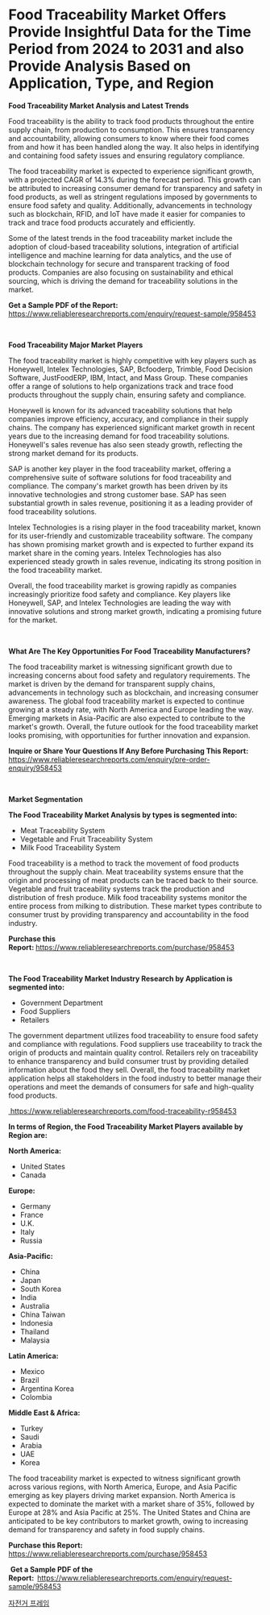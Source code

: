 <p><h1>Food Traceability Market Offers Provide Insightful Data for the Time Period from 2024 to 2031 and also Provide Analysis Based on Application, Type, and Region</h1></p><p><strong>Food Traceability Market Analysis and Latest Trends</strong></p>
<p><p>Food traceability is the ability to track food products throughout the entire supply chain, from production to consumption. This ensures transparency and accountability, allowing consumers to know where their food comes from and how it has been handled along the way. It also helps in identifying and containing food safety issues and ensuring regulatory compliance.</p><p>The food traceability market is expected to experience significant growth, with a projected CAGR of 14.3% during the forecast period. This growth can be attributed to increasing consumer demand for transparency and safety in food products, as well as stringent regulations imposed by governments to ensure food safety and quality. Additionally, advancements in technology such as blockchain, RFID, and IoT have made it easier for companies to track and trace food products accurately and efficiently.</p><p>Some of the latest trends in the food traceability market include the adoption of cloud-based traceability solutions, integration of artificial intelligence and machine learning for data analytics, and the use of blockchain technology for secure and transparent tracking of food products. Companies are also focusing on sustainability and ethical sourcing, which is driving the demand for traceability solutions in the market.</p></p>
<p><strong>Get a Sample PDF of the Report:&nbsp;</strong> <a href="https://www.reliableresearchreports.com/enquiry/request-sample/958453">https://www.reliableresearchreports.com/enquiry/request-sample/958453</a></p>
<p>&nbsp;</p>
<p><strong>Food Traceability Major Market Players</strong></p>
<p><p>The food traceability market is highly competitive with key players such as Honeywell, Intelex Technologies, SAP, Bcfooderp, Trimble, Food Decision Software, JustFoodERP, IBM, Intact, and Mass Group. These companies offer a range of solutions to help organizations track and trace food products throughout the supply chain, ensuring safety and compliance.</p><p>Honeywell is known for its advanced traceability solutions that help companies improve efficiency, accuracy, and compliance in their supply chains. The company has experienced significant market growth in recent years due to the increasing demand for food traceability solutions. Honeywell's sales revenue has also seen steady growth, reflecting the strong market demand for its products.</p><p>SAP is another key player in the food traceability market, offering a comprehensive suite of software solutions for food traceability and compliance. The company's market growth has been driven by its innovative technologies and strong customer base. SAP has seen substantial growth in sales revenue, positioning it as a leading provider of food traceability solutions.</p><p>Intelex Technologies is a rising player in the food traceability market, known for its user-friendly and customizable traceability software. The company has shown promising market growth and is expected to further expand its market share in the coming years. Intelex Technologies has also experienced steady growth in sales revenue, indicating its strong position in the food traceability market.</p><p>Overall, the food traceability market is growing rapidly as companies increasingly prioritize food safety and compliance. Key players like Honeywell, SAP, and Intelex Technologies are leading the way with innovative solutions and strong market growth, indicating a promising future for the market.</p></p>
<p>&nbsp;</p>
<p><strong>What Are The Key Opportunities For Food Traceability Manufacturers?</strong></p>
<p><p>The food traceability market is witnessing significant growth due to increasing concerns about food safety and regulatory requirements. The market is driven by the demand for transparent supply chains, advancements in technology such as blockchain, and increasing consumer awareness. The global food traceability market is expected to continue growing at a steady rate, with North America and Europe leading the way. Emerging markets in Asia-Pacific are also expected to contribute to the market's growth. Overall, the future outlook for the food traceability market looks promising, with opportunities for further innovation and expansion.</p></p>
<p><strong>Inquire or Share Your Questions If Any Before Purchasing This Report:</strong> <a href="https://www.reliableresearchreports.com/enquiry/pre-order-enquiry/958453">https://www.reliableresearchreports.com/enquiry/pre-order-enquiry/958453</a></p>
<p>&nbsp;</p>
<p><strong>Market Segmentation</strong></p>
<p><strong>The Food Traceability Market Analysis by types is segmented into:</strong></p>
<p><ul><li>Meat Traceability System</li><li>Vegetable and Fruit Traceability System</li><li>Milk Food Traceability System</li></ul></p>
<p><p>Food traceability is a method to track the movement of food products throughout the supply chain. Meat traceability systems ensure that the origin and processing of meat products can be traced back to their source. Vegetable and fruit traceability systems track the production and distribution of fresh produce. Milk food traceability systems monitor the entire process from milking to distribution. These market types contribute to consumer trust by providing transparency and accountability in the food industry.</p></p>
<p><strong>Purchase this Report:&nbsp;</strong><a href="https://www.reliableresearchreports.com/purchase/958453">https://www.reliableresearchreports.com/purchase/958453</a></p>
<p>&nbsp;</p>
<p><strong>The Food Traceability Market Industry Research by Application is segmented into:</strong></p>
<p><ul><li>Government Department</li><li>Food Suppliers</li><li>Retailers</li></ul></p>
<p><p>The government department utilizes food traceability to ensure food safety and compliance with regulations. Food suppliers use traceability to track the origin of products and maintain quality control. Retailers rely on traceability to enhance transparency and build consumer trust by providing detailed information about the food they sell. Overall, the food traceability market application helps all stakeholders in the food industry to better manage their operations and meet the demands of consumers for safe and high-quality food products.</p></p>
<p><a href="https://www.reliableresearchreports.com/food-traceability-r958453">&nbsp;https://www.reliableresearchreports.com/food-traceability-r958453</a></p>
<p><strong>In terms of Region, the Food Traceability Market Players available by Region are:</strong></p>
<p>
    <p> <strong> North America: </strong>
        <ul>
            <li>United States</li>
            <li>Canada</li>
        </ul>
        </p> 
    <p> <strong> Europe: </strong>
        <ul>
            <li>Germany</li>
            <li>France</li>
            <li>U.K.</li>
            <li>Italy</li>
            <li>Russia</li>
        </ul>
        </p> 
    <p> <strong> Asia-Pacific: </strong>
        <ul>
            <li>China</li>
            <li>Japan</li>
            <li>South Korea</li>
            <li>India</li>
            <li>Australia</li>
            <li>China Taiwan</li>
            <li>Indonesia</li>
            <li>Thailand</li>
            <li>Malaysia</li>
        </ul>
        </p> 
    <p> <strong> Latin America: </strong>
        <ul>
            <li>Mexico</li>
            <li>Brazil</li>
            <li>Argentina Korea</li>
            <li>Colombia</li>
        </ul>
        </p> 
    <p> <strong> Middle East & Africa: </strong>
        <ul>
            <li>Turkey</li>
            <li>Saudi</li>
            <li>Arabia</li>
            <li>UAE</li>
            <li>Korea</li>
        </ul>
    </p>
    </p>
<p><p>The food traceability market is expected to witness significant growth across various regions, with North America, Europe, and Asia Pacific emerging as key players driving market expansion. North America is expected to dominate the market with a market share of 35%, followed by Europe at 28% and Asia Pacific at 25%. The United States and China are anticipated to be key contributors to market growth, owing to increasing demand for transparency and safety in food supply chains.</p></p>
<p><strong>Purchase this Report: </strong><a href="https://www.reliableresearchreports.com/purchase/958453">https://www.reliableresearchreports.com/purchase/958453</a></p>
<p>&nbsp;<strong>Get a Sample PDF of the Report:&nbsp;&nbsp;</strong><a href="https://www.reliableresearchreports.com/enquiry/request-sample/958453">https://www.reliableresearchreports.com/enquiry/request-sample/958453</a></p>
<p><strong></strong></p>
<p><p><a href="https://medium.com/@crumbles67678/%EC%9E%90%EC%A0%84%EA%B1%B0-%ED%94%84%EB%A0%88%EC%9E%84-%EC%8B%9C%EC%9E%A5-%EC%A0%90%EC%9C%A0%EC%9C%A8-%EC%A7%84%ED%99%94-%EB%B0%8F-%EC%8B%9C%EC%9E%A5-%EC%84%B1%EC%9E%A5-%EC%B6%94%EC%84%B8-2024-2031-d920496c7cb5">자전거 프레임</a></p></p>